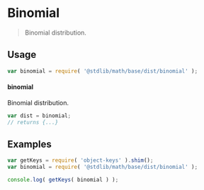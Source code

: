 # Binomial

> Binomial distribution.

<section class="usage">

## Usage

```javascript
var binomial = require( '@stdlib/math/base/dist/binomial' );
```

#### binomial

Binomial distribution.

```javascript
var dist = binomial;
// returns {...}
```

</section>

<!-- /.usage -->

<section class="examples">

## Examples

<!-- TODO: better examples -->

```javascript
var getKeys = require( 'object-keys' ).shim();
var binomial = require( '@stdlib/math/base/dist/binomial' );

console.log( getKeys( binomial ) );
```

</section>

<!-- /.examples -->

<section class="links">

</section>

<!-- /.links -->
